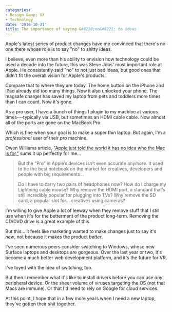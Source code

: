 ```yaml
---
categories:
- Design &amp; UX
- Technology
date: '2016-10-31'
title: The importance of saying &#8220;no&#8221; to ideas
---
```


Apple's latest series of product changes have me convinced that there's no one there whose role is to say "no" to shitty ideas.

I believe, even more than his ability to envision how technology could be used a decade into the future, this was Steve Jobs' most important role at Apple. He consistently said "no" to not just bad ideas, but good ones that didn't fit the overall vision for Apple's products.

Compare that to where they are today. The home button on the iPhone and iPad already did too many things. Now it also unlocked your phone. The magsafe charger has saved my laptop from pets and toddlers more times than I can count. Now it's gone.

As a pro user, I have a bunch of things I plugin to my machine at various times---typically via USB, but sometimes an HDMI cable cable. Now almost all of the ports are gone on the MacBook Pro.

Which is fine when your goal is to make a super thin laptop. But again, I'm a *professional* user of their *pro* machine.

Owen Williams article, ["Apple just told the world it has no idea who the Mac is for,"](https://medium.com/charged-tech/apple-just-told-the-world-it-has-no-idea-who-the-mac-is-for-722a2438389b#.l3jpxn4ii) sums it up perfectly for me...

> But the “Pro” in Apple’s devices isn’t even accurate anymore. It used to be the best notebook on the market for creatives, developers and people with big requirements...
>
> Do I have to carry two pairs of headphones now? How do I charge my Lightning cable mouse? Why remove the HDMI port, a standard that’s still incredibly popular for plugging into TVs? Why remove the SD card, a popular slot for… creatives using cameras?

I'm willing to give Apple a lot of leeway when they remove stuff that I still use when it's for the betterment of the product long-term. Removing the CD/DVD drive is a great example of this.

But this... it feels like marketing wanted to make changes just to say it's *new*, not because it makes the product *better*.

I've seen numerous peers consider switching to Windows, whose new Surface laptops and desktops are gorgeous. Over the last year or two, it's become a much better web development platform, and it's the future for VR.

I've toyed with the idea of switching, too.

But then I remember what it's like to install drivers before you can use *any* peripheral device. Or the sheer volume of viruses targeting the OS (not that Macs are immune). Or that I'd need to rely on Google for cloud services.

At this point, I hope that in a few more years when I need a new laptop, they've gotten their shit together.